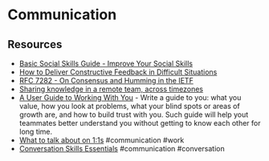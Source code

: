 # Communication

## Resources

- [Basic Social Skills Guide - Improve Your Social Skills](https://www.improveyoursocialskills.com/basic-social-skills-guide)
- [How to Deliver Constructive Feedback in Difficult Situations](https://medium.com/s/please-advise/the-essential-guide-to-difficult-conversations-41f736e63ccf)
- [RFC 7282 - On Consensus and Humming in the IETF](https://tools.ietf.org/html/rfc7282)
- [Sharing knowledge in a remote team, across timezones](https://erickhun.com/posts/sharing-knowledge-in-a-remote-team/?utm_source=Pointer&utm_campaign=39f0da2f48-ISSUE_197&utm_medium=email&utm_term=0_6ba2b83261-39f0da2f48-587903437)
- [A User Guide to Working With You](https://lg.substack.com/p/the-looking-glass-a-user-guide-to) - Write a guide to you: what you value, how you look at problems, what your blind spots or areas of growth are, and how to build trust with you. Such guide will help yout teammates better understand you without getting to know each other for long time.
- [What to talk about on 1:1s](https://wizardzines.com/comics/1-1s/) #communication #work
- [Conversation Skills Essentials](https://tynan.com/letstalk/) #communication #conversation
